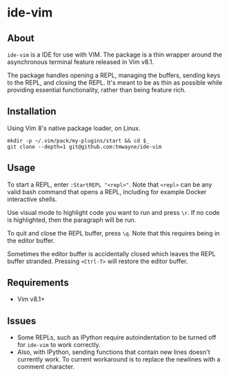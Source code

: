 # ide-vim

## About
`ide-vim` is a IDE for use with VIM. The package is a thin
wrapper around the asynchronous terminal feature released in Vim v8.1.

The package handles opening a REPL, managing the buffers,
sending keys to the REPL, and closing the REPL. It's meant to be as
thin as possible while providing essential functionality, rather than
being feature rich.

## Installation
Using Vim 8's native package loader, on Linux.
```
mkdir -p ~/.vim/pack/my-plugins/start && cd $_
git clone --depth=1 git@github.com:tmwayne/ide-vim
```

## Usage
To start a REPL, enter `:StartREPL "<repl>"`. Note that `<repl>`
can be any valid bash command that opens a REPL, including 
for example Docker interactive shells.

Use visual mode to highlight code you want to run and press `\r`.
If no code is highlighted, then the paragraph will be run.

To quit and close the REPL buffer, press `\q`. 
Note that this requires being in the editor buffer.

Sometimes the editor buffer is accidentally closed which leaves
the REPL buffer stranded. Pressing `<Ctrl-T>` will restore
the editor buffer.

## Requirements
- Vim v8.1+

## Issues
- Some REPLs, such as IPython require autoindentation to be turned off for
`ide-vim` to work correctly. 
- Also, with IPython, sending functions that
contain new lines doesn't currently work. To current workaround is to replace
the newlines with a comment character.
